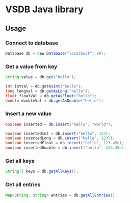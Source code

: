 # VSDB Java library

## Usage

### Connect to database

```java
Database db = new Database("localhost", 80);
```

### Get a value from key

```java
String value = db.get("hello");

int intVal = db.getAsInt("hello");
long longVal = db.getAsLong("hello");
float floatVal = db.getAsFloat("hello");
double doubleVal = db.getAsDouble("hello");
```

### Insert a new value

```java
boolean inserted = db.insert("hello", "world");

boolean insertedInt = db.insert("hello", 123);
boolean insertedLong = db.insert("hello", 123l);
boolean insertedFloat = db.insert("hello", 123.45d);
boolean insertedDouble = db.insert("hello", 123.45d);
```

### Get all keys

```java
String[] keys = db.getAllKeys();
```

### Get all entries

```java
Map<String, String> entries = db.getAllEntries();
```